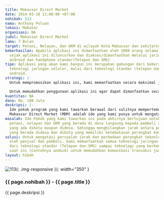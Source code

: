 ```yaml
---
title: Makassar Direct Market
date: 2014-03-10 11:08:00 +07:00
nohibah: 113
nama: Anthony Poluan
lokasi: Makasar
organisasi: NA
judul: Makassar Direct Market
lama: 7 Bulan
target: Petani, Nelayan, dan UKM di wilayah Kota Makassar dan sekitarnya
keberhasilan: Apabila aplikasi ini dimanfaatkan oleh 1000 orang selama tiga bulan
  sejak aplikasi ini diluncurkan dan diakses/dimanfaatkan melalui jaringan website,
  android dan handphone standar(Telepon dan SMS)
tipe: Aplikasi yang akan kami bangun ini merupakan gabungan dari beberapa dari beberapa
  teknologi jaringan seluler, mulai dari teknologi standar (telepon dan SMS) hingga
  android.
strategi: |-
  Untuk mempromosikan aplikasi ini, kami memanfaatkan secara maksimal jejaring jual beli melalui internet yang banyak saat ini. Selain itu kami juga menggunakan Promosi SMS Broadcast untuk menarik pengguna dengan keterbatasan perangkat komunikasi.

  Untuk memudahkan penggunaan aplikasi ini agar dapat dimanfaatkan secara maksimal, kami menyediakan Bantuan yang ditampilkan pada aplikasi, nomor kontak admin, dan bantuan dalam bentuk cara penggunaan melalui pesan singkat (SMS) untuk pengguna dengan keterbatasan perangkat komunikasi.
kuantitas: NA
dana: Rp. 180 Juta
deskripsi: |-
  Ide pokok program yang kami tawarkan berawal dari sulitnya mempertemukan petani, nelayan, atau usaha kecil mikro yang memiliki keterbatasan modal, informasi, jaringan usaha bahkan sarana komunikasi yang salah satunya disebabkan karena mereka bermukim didesa yang jauh dari perkotaan, yang menyulitkan mereka menawarkan barang atau jasanya kepada distributor atau pembeli secara langsung.
  Makassar Direct Market (MDM) adalah ide yang kami punya untuk mengatasi kesulitan tersebut. MDM memanfaatkan teknologi jaringan seluler untuk menghubungkan petani, nelayan dan UKM yang berada didaerah terpencil kepada Distributor atau Pembeli langsung yang berada didesa maupun di kota. Untuk menghubungkan petani, nelayan dan UKM (yang memiliki keterbatasan komunikasi) dengan sistem ini, kami menggunakan Teknologi SMS Gateway. Untuk pengguna lain didaerah perkotaan yang memiliki teknologi jaringan seluler yang modern, kami menyediakan halaman website yang dapat diakses dengan jaringan internet. Halaman website juga kami tampilkan dalam tampilan mobile yang cocok diakses langsung dari perangkat mobile yang lebih kecil Teknologi android yang melaui menjamur didaerah perkotaan juga tidak luput dari aplikasi kami. Kami juga menyediakan aplikasi android yang dapat mengakses langsung sistem kami
masalah: Ide Pokok yang kami tawarkan ini pada akhirnya bertujuan untuk mempertemukan
  petani, nelayan dan UKM yang berada di desa langsung kepada pembeli atau distributor
  yang ada dikota maupun didesa. Sehingga menghilangkan jarak antara penjual dan pembeli
  yang berada didesa dan dikota yang memiliki ketebatasan perangkat komunikasi
solusi: Untuk mengatasi persoalan jarak dan perbedaan perangkat teknologi yang digunakan
  oleh penjual dan pembeli, kami memanfaatkan semua teknologi jaringan seluler mulai
  dari teknologi standar (Telepon dan SMS) sampai teknologi yang berkembang pesat
  saat ini (Contohnya andoid) untuk memudahkan komunikasi transaksi jual beli.
layout: hibah
---
```


![113](/static/img/hibahcms/113.png){: .img-responsive }{: width="350" }

### {{ page.nohibah }} - {{ page.title }}

{{ page.deskripsi }}
